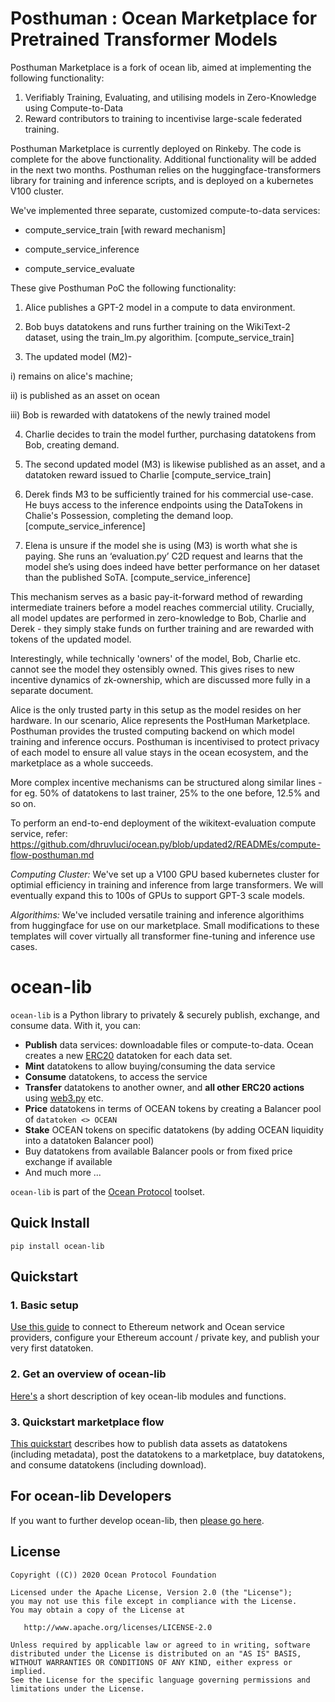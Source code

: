 

# Posthuman : Ocean Marketplace for Pretrained Transformer Models

Posthuman Marketplace is a fork of ocean lib, aimed at implementing the following functionality:
1. Verifiably Training, Evaluating, and utilising models in Zero-Knowledge using Compute-to-Data
2. Reward contributors to training to incentivise large-scale federated training.

Posthuman Marketplace is currently deployed on Rinkeby. The code is complete for the above functionality. Additional functionality will be added in the next two months. Posthuman relies on the huggingface-transformers library for training and inference scripts, and is deployed on a kubernetes V100 cluster.

We've implemented three separate, customized compute-to-data services:

   - compute_service_train [with reward mechanism]
   
   - compute_service_inference
   
   - compute_service_evaluate
   

These give Posthuman PoC the following functionality:

   1. Alice publishes a GPT-2 model in a compute to data environment. 
   
   2. Bob buys datatokens and runs further training on the WikiText-2 dataset, using the train_lm.py algorithim. [compute_service_train]
   
   3. The updated model (M2)- 
   
   i) remains on alice's machine;
   
   ii) is published as an asset on ocean
   
   iii) Bob is rewarded with datatokens of the newly trained model
   
   4. Charlie decides to train the model further, purchasing datatokens from Bob, creating demand. 
   
   5. The second updated model (M3) is likewise published as an asset, and a datatoken reward issued to Charlie [compute_service_train]
   
   6. Derek finds M3 to be sufficiently trained for his commercial use-case. He buys access to the inference endpoints using the DataTokens in Chalie's Possession, completing the demand loop. [compute_service_inference]
   
   7. Elena is unsure if the model she is using (M3) is worth what she is paying. She runs an ‘evaluation.py’ C2D request and learns that the model she’s using does indeed have better performance on her dataset than the published SoTA. [compute_service_inference]

This mechanism serves as a basic pay-it-forward method of rewarding intermediate trainers before a model reaches commercial utility. Crucially, all model updates are performed in zero-knowledge to Bob, Charlie and Derek - they simply stake funds on further training and are rewarded with tokens of the updated model.

Interestingly, while technically 'owners' of the model, Bob, Charlie etc. cannot see the model they ostensibly owned. This gives rises to new incentive dynamics of zk-ownership, which are discussed more fully in a separate document.

Alice is the only trusted party in this setup as the model resides on her hardware. In our scenario, Alice represents the PostHuman Marketplace. Posthuman provides the trusted computing backend on which model training and inference occurs. Posthuman is incentivised to protect privacy of each model to ensure all value stays in the ocean ecosystem, and the marketplace as a whole succeeds.

More complex incentive mechanisms can be structured along similar lines - for eg. 50% of datatokens to last trainer, 25% to the one before, 12.5% and so on.

To perform an end-to-end deployment of the wikitext-evaluation compute service, refer:
https://github.com/dhruvluci/ocean.py/blob/updated2/READMEs/compute-flow-posthuman.md

*Computing Cluster:*
We've set up a V100 GPU based kubernetes cluster for optimial efficiency in training and inference from large transformers. We will eventually expand this to 100s of GPUs to support GPT-3 scale models.

*Algorithims:*
We've included versatile training and inference algorithims from huggingface for use on our marketplace. Small modifications to these templates will cover virtually all transformer fine-tuning and inference use cases.


# ocean-lib

`ocean-lib` is a Python library to privately & securely publish, exchange, 
and consume data. With it, you can:
* **Publish** data services: downloadable files or compute-to-data. 
Ocean creates a new [ERC20](https://github.com/ethereum/EIPs/blob/7f4f0377730f5fc266824084188cc17cf246932e/EIPS/eip-20.md) 
datatoken for each data set.
* **Mint** datatokens to allow buying/consuming the data service
* **Consume** datatokens, to access the service
* **Transfer** datatokens to another owner, and **all other ERC20 actions** 
using [web3.py](https://web3py.readthedocs.io/en/stable/examples.html#working-with-an-erc20-token-contract) etc.
* **Price** datatokens in terms of OCEAN tokens by creating a Balancer pool of `datatoken <> OCEAN`
* **Stake** OCEAN tokens on specific datatokens (by adding OCEAN liquidity into a datatoken Balancer pool)
* Buy datatokens from available Balancer pools or from fixed price exchange if available
* And much more ...


`ocean-lib` is part of the [Ocean Protocol](https://www.oceanprotocol.com) toolset.

## Quick Install

```pip install ocean-lib```

## Quickstart

### 1. Basic setup

[Use this guide](READMEs/setup.md) to connect to Ethereum network and Ocean service providers, configure your Ethereum account / private key, and publish your very first datatoken.

### 2. Get an overview of ocean-lib

[Here's](READMEs/overview.md) a short description of key ocean-lib modules and functions.

### 3. Quickstart marketplace flow

[This quickstart](READMEs/marketplace_flow.md) describes how to publish data assets as datatokens (including metadata), post the datatokens to a marketplace, buy datatokens, and consume datatokens (including download).

## For ocean-lib Developers

If you want to further develop ocean-lib, then [please go here](READMEs/developers.md).

## License

```
Copyright ((C)) 2020 Ocean Protocol Foundation

Licensed under the Apache License, Version 2.0 (the "License");
you may not use this file except in compliance with the License.
You may obtain a copy of the License at

   http://www.apache.org/licenses/LICENSE-2.0

Unless required by applicable law or agreed to in writing, software
distributed under the License is distributed on an "AS IS" BASIS,
WITHOUT WARRANTIES OR CONDITIONS OF ANY KIND, either express or implied.
See the License for the specific language governing permissions and
limitations under the License.
```
